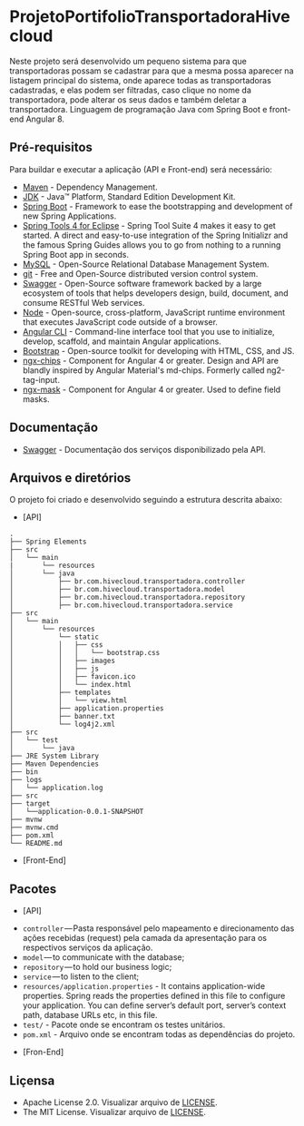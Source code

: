 # ProjetoPortifolioTransportadoraHivecloud
Neste projeto será desenvolvido um pequeno sistema para que transportadoras possam se cadastrar para que a mesma possa aparecer na listagem principal do sistema, onde aparece todas as transportadoras cadastradas, e elas podem ser filtradas, caso clique no nome da transportadora, pode alterar os seus dados e também deletar a transportadora. Linguagem de programação Java com Spring Boot e front-end Angular 8.

## Pré-requisitos

Para buildar e executar a aplicação (API e Front-end) será necessário:
* 	[Maven](https://maven.apache.org/) - Dependency Management.
* 	[JDK](http://www.oracle.com/technetwork/java/javase/downloads/jdk8-downloads-2133151.html) - Java™ Platform, Standard Edition Development Kit.
* 	[Spring Boot](https://spring.io/projects/spring-boot) - Framework to ease the bootstrapping and development of new Spring Applications.
*   [Spring Tools 4 for Eclipse](https://spring.io/tools) - Spring Tool Suite 4 makes it easy to get started. A direct and easy-to-use integration of the Spring Initializr and the famous Spring Guides allows you to go from nothing to a running Spring Boot app in seconds.
* 	[MySQL](https://www.mysql.com/) - Open-Source Relational Database Management System.
* 	[git](https://git-scm.com/) - Free and Open-Source distributed version control system.
* 	[Swagger](https://swagger.io/) - Open-Source software framework backed by a large ecosystem of tools that helps developers design, build, document, and consume RESTful Web services.
*   [Node](https://nodejs.org/pt-br/download/) - Open-source, cross-platform, JavaScript runtime environment that executes JavaScript code outside of a browser.
* 	[Angular CLI](https://angular.io/cli) - Command-line interface tool that you use to initialize, develop, scaffold, and maintain Angular applications.
* 	[Bootstrap](https://getbootstrap.com/docs/4.3/getting-started/download/) - Open-source toolkit for developing with HTML, CSS, and JS.
*   [ngx-chips](https://github.com/Gbuomprisco/ngx-chips) - Component for Angular 4 or greater. Design and API are blandly inspired by Angular Material's md-chips. Formerly called ng2-tag-input.
*   [ngx-mask](https://www.npmjs.com/package/ngx-mask) - Component for Angular 4 or greater. Used to define field masks.

## Documentação
* 	[Swagger](http://localhost:8088/swagger-ui.html) - Documentação dos serviços disponibilizado pela API.

## Arquivos e diretórios

O projeto foi criado e desenvolvido seguindo a estrutura descrita abaixo:

* 	[API]
```
.
├── Spring Elements
├── src
│   └── main
|       └── resources
│       └── java
│           ├── br.com.hivecloud.transportadora.controller
│           ├── br.com.hivecloud.transportadora.model
│           ├── br.com.hivecloud.transportadora.repository
│           ├── br.com.hivecloud.transportadora.service
├── src
│   └── main
│       └── resources
│           └── static
│           │   ├── css
│           │   │   └── bootstrap.css
│           │   ├── images
│           │   ├── js
│           │   ├── favicon.ico
│           │   └── index.html
│           ├── templates
│           │   └── view.html
│           ├── application.properties
│           ├── banner.txt
│           └── log4j2.xml
├── src
│   └── test
│       └── java
├── JRE System Library
├── Maven Dependencies
├── bin
├── logs
│   └── application.log
├── src
├── target
│   └──application-0.0.1-SNAPSHOT
├── mvnw
├── mvnw.cmd
├── pom.xml
└── README.md
```
* 	[Front-End]

## Pacotes

* 	[API]
- `controller` — Pasta responsável pelo mapeamento e direcionamento das ações recebidas (request) pela camada da apresentação para os respectivos serviços da aplicação.
- `model` — to communicate with the database;
- `repository` — to hold our business logic;
- `service` — to listen to the client;
- `resources/application.properties` - It contains application-wide properties. Spring reads the properties defined in this file to configure your application. You can define server’s default port, server’s context path, database URLs etc, in this file.
- `test/` - Pacote onde se encontram os testes unitários.
- `pom.xml` - Arquivo onde se encontram todas as dependências do projeto.

* 	[Fron-End]


## Liçensa
* 	Apache License 2.0. Visualizar arquivo de [LICENSE](https://github.com/BrunoFelix/ProjetoPortifolioTransportadoraHivecloud/blob/master/LICENSE_APACHE).
* 	The MIT License. Visualizar arquivo de [LICENSE](https://github.com/codecentric/LICENSE_MIT).
